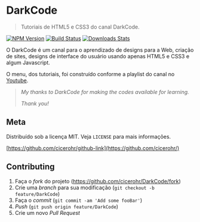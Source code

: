 # DarkCode
> Tutoriais de HTML5 e CSS3 do canal DarkCode.

[![NPM Version][npm-image]][npm-url]
[![Build Status][travis-image]][travis-url]
[![Downloads Stats][npm-downloads]][npm-url]

O DarkCode é um canal para o aprendizado de designs para a Web, criação de sites, designs de interface do usuário usando apenas HTML5 e CSS3 e algum Javascript.

O menu, dos tutoriais, foi construído conforme a playlist do canal no [Youtube](https://www.youtube.com/channel/UCD3KVjbb7aq2OiOffuungzw/playlists).

> _My thanks to DarkCode for making the codes available for learning._
>
> _Thank you!_

## Meta

Distribuído sob a licença MIT. Veja `LICENSE` para mais informações.

[https://github.com/cicerohr/github-link](https://github.com/cicerohr/)

## Contributing

1. Faça o _fork_ do projeto (<https://github.com/cicerohr/DarkCode/fork>)
2. Crie uma _branch_ para sua modificação (`git checkout -b feature/DarkCode`)
3. Faça o _commit_ (`git commit -am 'Add some fooBar'`)
4. _Push_ (`git push origin feature/DarkCode`)
5. Crie um novo _Pull Request_

[npm-image]: https://img.shields.io/npm/v/datadog-metrics.svg?style=flat-square
[npm-url]: https://npmjs.org/package/datadog-metrics
[npm-downloads]: https://img.shields.io/npm/dm/datadog-metrics.svg?style=flat-square
[travis-image]: https://img.shields.io/travis/dbader/node-datadog-metrics/master.svg?style=flat-square
[travis-url]: https://travis-ci.org/dbader/node-datadog-metrics
[wiki]: https://github.com/cicerohr/DarkCode/wiki
